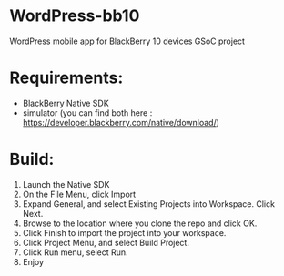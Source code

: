 WordPress-bb10
==============

WordPress mobile app for BlackBerry 10 devices 
GSoC project

Requirements:
=============

* BlackBerry Native SDK 
* simulator 
(you can find both here : https://developer.blackberry.com/native/download/)

Build:
======

1. Launch the Native SDK
2. On the File Menu, click Import
3. Expand General, and select Existing Projects into Workspace. Click Next.
4. Browse to the location where you clone the repo and click OK. 
5. Click Finish to import the project into your workspace.
6. Click Project Menu, and select Build Project.
7. Click Run menu, select Run.
8. Enjoy

